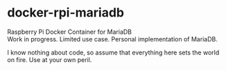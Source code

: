 # docker-rpi-mariadb
Raspberry Pi Docker Container for MariaDB<BR>
Work in progress. Limited use case. Personal implementation of MariaDB.
  
I know nothing about code, so assume that everything here sets the world on fire. Use at your own peril.
